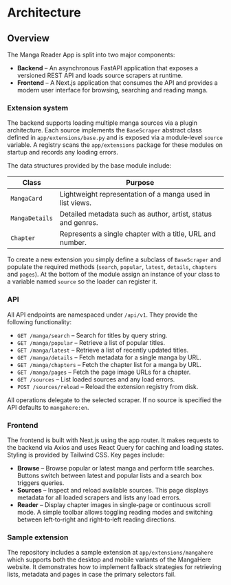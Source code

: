 # Architecture

## Overview

The Manga Reader App is split into two major components:

- **Backend** – An asynchronous FastAPI application that exposes a
  versioned REST API and loads source scrapers at runtime.
- **Frontend** – A Next.js application that consumes the API and
  provides a modern user interface for browsing, searching and reading
  manga.

### Extension system

The backend supports loading multiple manga sources via a plugin
architecture.  Each source implements the `BaseScraper` abstract class
defined in `app/extensions/base.py` and is exposed via a module‑level
`source` variable.  A registry scans the `app/extensions` package for
these modules on startup and records any loading errors.

The data structures provided by the base module include:

| Class          | Purpose                                                      |
|---------------|--------------------------------------------------------------|
| `MangaCard`   | Lightweight representation of a manga used in list views.    |
| `MangaDetails`| Detailed metadata such as author, artist, status and genres. |
| `Chapter`     | Represents a single chapter with a title, URL and number.    |

To create a new extension you simply define a subclass of `BaseScraper`
and populate the required methods (`search`, `popular`, `latest`,
`details`, `chapters` and `pages`).  At the bottom of the module
assign an instance of your class to a variable named `source` so the
loader can register it.

### API

All API endpoints are namespaced under `/api/v1`.  They provide the
following functionality:

- `GET /manga/search` – Search for titles by query string.
- `GET /manga/popular` – Retrieve a list of popular titles.
- `GET /manga/latest` – Retrieve a list of recently updated titles.
- `GET /manga/details` – Fetch metadata for a single manga by URL.
- `GET /manga/chapters` – Fetch the chapter list for a manga by URL.
- `GET /manga/pages` – Fetch the page image URLs for a chapter.
- `GET /sources` – List loaded sources and any load errors.
- `POST /sources/reload` – Reload the extension registry from disk.

All operations delegate to the selected scraper.  If no source is
specified the API defaults to `mangahere:en`.

### Frontend

The frontend is built with Next.js using the app router.  It makes
requests to the backend via Axios and uses React Query for caching and
loading states.  Styling is provided by Tailwind CSS.  Key pages
include:

- **Browse** – Browse popular or latest manga and perform title
  searches.  Buttons switch between latest and popular lists and a
  search box triggers queries.
- **Sources** – Inspect and reload available sources.  This page
  displays metadata for all loaded scrapers and lists any load errors.
- **Reader** – Display chapter images in single‑page or continuous
  scroll mode.  A simple toolbar allows toggling reading modes and
  switching between left‑to‑right and right‑to‑left reading directions.

### Sample extension

The repository includes a sample extension at `app/extensions/mangahere`
which supports both the desktop and mobile variants of the MangaHere
website.  It demonstrates how to implement fallback strategies for
retrieving lists, metadata and pages in case the primary selectors
fail.
